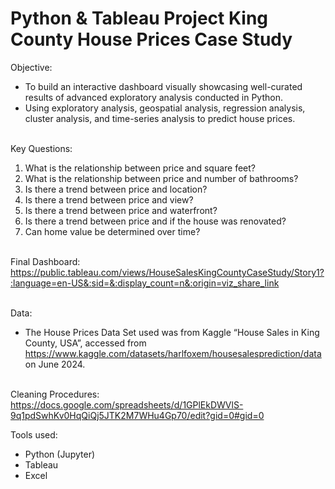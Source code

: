 # Python & Tableau Project King County House Prices Case Study

Objective: 
 - To build an interactive dashboard visually showcasing well-curated results of advanced exploratory analysis conducted in Python.
 - Using exploratory analysis, geospatial analysis, regression analysis, cluster analysis, and time-series analysis to predict house prices.

<br> Key Questions:
1. What is the relationship between price and square feet?
2. What is the relationship between price and number of bathrooms?
3. Is there a trend between price and location?
4. Is there a trend between price and view?
5. Is there a trend between price and waterfront?
6. Is there a trend between price and if the house was renovated?
7. Can home value be determined over time?

<br> Final Dashboard:
https://public.tableau.com/views/HouseSalesKingCountyCaseStudy/Story1?:language=en-US&:sid=&:display_count=n&:origin=viz_share_link

<br>Data:
- The House Prices Data Set used was from Kaggle “House Sales in King County, USA”, accessed from https://www.kaggle.com/datasets/harlfoxem/housesalesprediction/data on June 2024.

<br>Cleaning Procedures: https://docs.google.com/spreadsheets/d/1GPlEkDWVlS-9q1pdSwhKv0HqQiQj5JTK2M7WHu4Gp70/edit?gid=0#gid=0

Tools used:
- Python (Jupyter)
- Tableau
- Excel
